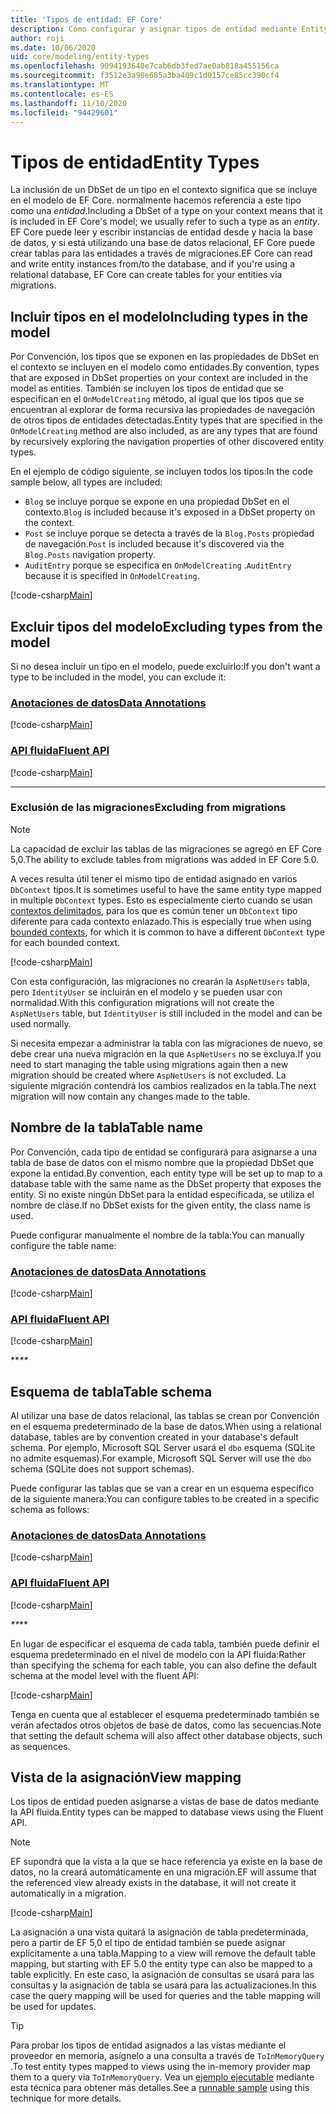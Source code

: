 ```yaml
---
title: 'Tipos de entidad: EF Core'
description: Cómo configurar y asignar tipos de entidad mediante Entity Framework Core
author: roji
ms.date: 10/06/2020
uid: core/modeling/entity-types
ms.openlocfilehash: 9094193640e7cab6db3fed7ae0ab818a455156ca
ms.sourcegitcommit: f3512e3a98e685a3ba409c1d0157ce85cc390cf4
ms.translationtype: MT
ms.contentlocale: es-ES
ms.lasthandoff: 11/10/2020
ms.locfileid: "94429601"
---
```

# <a name="entity-types"></a><span data-ttu-id="eb749-103">Tipos de entidad</span><span class="sxs-lookup"><span data-stu-id="eb749-103">Entity Types</span></span>

<span data-ttu-id="eb749-104">La inclusión de un DbSet de un tipo en el contexto significa que se incluye en el modelo de EF Core. normalmente hacemos referencia a este tipo como una *entidad*.</span><span class="sxs-lookup"><span data-stu-id="eb749-104">Including a DbSet of a type on your context means that it is included in EF Core's model; we usually refer to such a type as an *entity*.</span></span> <span data-ttu-id="eb749-105">EF Core puede leer y escribir instancias de entidad desde y hacia la base de datos, y si está utilizando una base de datos relacional, EF Core puede crear tablas para las entidades a través de migraciones.</span><span class="sxs-lookup"><span data-stu-id="eb749-105">EF Core can read and write entity instances from/to the database, and if you're using a relational database, EF Core can create tables for your entities via migrations.</span></span>

## <a name="including-types-in-the-model"></a><span data-ttu-id="eb749-106">Incluir tipos en el modelo</span><span class="sxs-lookup"><span data-stu-id="eb749-106">Including types in the model</span></span>

<span data-ttu-id="eb749-107">Por Convención, los tipos que se exponen en las propiedades de DbSet en el contexto se incluyen en el modelo como entidades.</span><span class="sxs-lookup"><span data-stu-id="eb749-107">By convention, types that are exposed in DbSet properties on your context are included in the model as entities.</span></span> <span data-ttu-id="eb749-108">También se incluyen los tipos de entidad que se especifican en el `OnModelCreating` método, al igual que los tipos que se encuentran al explorar de forma recursiva las propiedades de navegación de otros tipos de entidades detectadas.</span><span class="sxs-lookup"><span data-stu-id="eb749-108">Entity types that are specified in the `OnModelCreating` method are also included, as are any types that are found by recursively exploring the navigation properties of other discovered entity types.</span></span>

<span data-ttu-id="eb749-109">En el ejemplo de código siguiente, se incluyen todos los tipos:</span><span class="sxs-lookup"><span data-stu-id="eb749-109">In the code sample below, all types are included:</span></span>

* <span data-ttu-id="eb749-110">`Blog` se incluye porque se expone en una propiedad DbSet en el contexto.</span><span class="sxs-lookup"><span data-stu-id="eb749-110">`Blog` is included because it's exposed in a DbSet property on the context.</span></span>
* <span data-ttu-id="eb749-111">`Post` se incluye porque se detecta a través de la `Blog.Posts` propiedad de navegación.</span><span class="sxs-lookup"><span data-stu-id="eb749-111">`Post` is included because it's discovered via the `Blog.Posts` navigation property.</span></span>
* <span data-ttu-id="eb749-112">`AuditEntry` porque se especifica en `OnModelCreating` .</span><span class="sxs-lookup"><span data-stu-id="eb749-112">`AuditEntry` because it is specified in `OnModelCreating`.</span></span>

[!code-csharp[Main](../../../samples/core/Modeling/Conventions/EntityTypes.cs?name=EntityTypes&highlight=3,7,16)]

## <a name="excluding-types-from-the-model"></a><span data-ttu-id="eb749-113">Excluir tipos del modelo</span><span class="sxs-lookup"><span data-stu-id="eb749-113">Excluding types from the model</span></span>

<span data-ttu-id="eb749-114">Si no desea incluir un tipo en el modelo, puede excluirlo:</span><span class="sxs-lookup"><span data-stu-id="eb749-114">If you don't want a type to be included in the model, you can exclude it:</span></span>

### <a name="data-annotations"></a>[<span data-ttu-id="eb749-115">Anotaciones de datos</span><span class="sxs-lookup"><span data-stu-id="eb749-115">Data Annotations</span></span>](#tab/data-annotations)

[!code-csharp[Main](../../../samples/core/Modeling/DataAnnotations/IgnoreType.cs?name=IgnoreType&highlight=1)]

### <a name="fluent-api"></a>[<span data-ttu-id="eb749-116">API fluida</span><span class="sxs-lookup"><span data-stu-id="eb749-116">Fluent API</span></span>](#tab/fluent-api)

[!code-csharp[Main](../../../samples/core/Modeling/FluentAPI/IgnoreType.cs?name=IgnoreType&highlight=3)]

***

### <a name="excluding-from-migrations"></a><span data-ttu-id="eb749-117">Exclusión de las migraciones</span><span class="sxs-lookup"><span data-stu-id="eb749-117">Excluding from migrations</span></span>

> [!NOTE]
> <span data-ttu-id="eb749-118">La capacidad de excluir las tablas de las migraciones se agregó en EF Core 5,0.</span><span class="sxs-lookup"><span data-stu-id="eb749-118">The ability to exclude tables from migrations was added in EF Core 5.0.</span></span>

<span data-ttu-id="eb749-119">A veces resulta útil tener el mismo tipo de entidad asignado en varios `DbContext` tipos.</span><span class="sxs-lookup"><span data-stu-id="eb749-119">It is sometimes useful to have the same entity type mapped in multiple `DbContext` types.</span></span> <span data-ttu-id="eb749-120">Esto es especialmente cierto cuando se usan [contextos delimitados](https://www.martinfowler.com/bliki/BoundedContext.html), para los que es común tener un `DbContext` tipo diferente para cada contexto enlazado.</span><span class="sxs-lookup"><span data-stu-id="eb749-120">This is especially true when using [bounded contexts](https://www.martinfowler.com/bliki/BoundedContext.html), for which it is common to have a different `DbContext` type for each bounded context.</span></span>

[!code-csharp[Main](../../../samples/core/Modeling/FluentAPI/TableExcludeFromMigrations.cs?name=TableExcludeFromMigrations&highlight=4)]

<span data-ttu-id="eb749-121">Con esta configuración, las migraciones no crearán la `AspNetUsers` tabla, pero `IdentityUser` se incluirán en el modelo y se pueden usar con normalidad.</span><span class="sxs-lookup"><span data-stu-id="eb749-121">With this configuration migrations will not create the `AspNetUsers` table, but `IdentityUser` is still included in the model and can be used normally.</span></span>

<span data-ttu-id="eb749-122">Si necesita empezar a administrar la tabla con las migraciones de nuevo, se debe crear una nueva migración en la que `AspNetUsers` no se excluya.</span><span class="sxs-lookup"><span data-stu-id="eb749-122">If you need to start managing the table using migrations again then a new migration should be created where `AspNetUsers` is not excluded.</span></span> <span data-ttu-id="eb749-123">La siguiente migración contendrá los cambios realizados en la tabla.</span><span class="sxs-lookup"><span data-stu-id="eb749-123">The next migration will now contain any changes made to the table.</span></span>

## <a name="table-name"></a><span data-ttu-id="eb749-124">Nombre de la tabla</span><span class="sxs-lookup"><span data-stu-id="eb749-124">Table name</span></span>

<span data-ttu-id="eb749-125">Por Convención, cada tipo de entidad se configurará para asignarse a una tabla de base de datos con el mismo nombre que la propiedad DbSet que expone la entidad.</span><span class="sxs-lookup"><span data-stu-id="eb749-125">By convention, each entity type will be set up to map to a database table with the same name as the DbSet property that exposes the entity.</span></span> <span data-ttu-id="eb749-126">Si no existe ningún DbSet para la entidad especificada, se utiliza el nombre de clase.</span><span class="sxs-lookup"><span data-stu-id="eb749-126">If no DbSet exists for the given entity, the class name is used.</span></span>

<span data-ttu-id="eb749-127">Puede configurar manualmente el nombre de la tabla:</span><span class="sxs-lookup"><span data-stu-id="eb749-127">You can manually configure the table name:</span></span>

### <a name="data-annotations"></a>[<span data-ttu-id="eb749-128">Anotaciones de datos</span><span class="sxs-lookup"><span data-stu-id="eb749-128">Data Annotations</span></span>](#tab/data-annotations)

[!code-csharp[Main](../../../samples/core/Modeling/DataAnnotations/TableName.cs?Name=TableName&highlight=1)]

### <a name="fluent-api"></a>[<span data-ttu-id="eb749-129">API fluida</span><span class="sxs-lookup"><span data-stu-id="eb749-129">Fluent API</span></span>](#tab/fluent-api)

[!code-csharp[Main](../../../samples/core/Modeling/FluentAPI/TableName.cs?Name=TableName&highlight=3-4)]

<span data-ttu-id="eb749-130">\*\*_</span><span class="sxs-lookup"><span data-stu-id="eb749-130">\*\*_</span></span>

## <a name="table-schema"></a><span data-ttu-id="eb749-131">Esquema de tabla</span><span class="sxs-lookup"><span data-stu-id="eb749-131">Table schema</span></span>

<span data-ttu-id="eb749-132">Al utilizar una base de datos relacional, las tablas se crean por Convención en el esquema predeterminado de la base de datos.</span><span class="sxs-lookup"><span data-stu-id="eb749-132">When using a relational database, tables are by convention created in your database's default schema.</span></span> <span data-ttu-id="eb749-133">Por ejemplo, Microsoft SQL Server usará el `dbo` esquema (SQLite no admite esquemas).</span><span class="sxs-lookup"><span data-stu-id="eb749-133">For example, Microsoft SQL Server will use the `dbo` schema (SQLite does not support schemas).</span></span>

<span data-ttu-id="eb749-134">Puede configurar las tablas que se van a crear en un esquema específico de la siguiente manera:</span><span class="sxs-lookup"><span data-stu-id="eb749-134">You can configure tables to be created in a specific schema as follows:</span></span>

### <a name="data-annotations"></a>[<span data-ttu-id="eb749-135">Anotaciones de datos</span><span class="sxs-lookup"><span data-stu-id="eb749-135">Data Annotations</span></span>](#tab/data-annotations)

[!code-csharp[Main](../../../samples/core/Modeling/DataAnnotations/TableNameAndSchema.cs?name=TableNameAndSchema&highlight=1)]

### <a name="fluent-api"></a>[<span data-ttu-id="eb749-136">API fluida</span><span class="sxs-lookup"><span data-stu-id="eb749-136">Fluent API</span></span>](#tab/fluent-api)

[!code-csharp[Main](../../../samples/core/Modeling/FluentAPI/TableNameAndSchema.cs?name=TableNameAndSchema&highlight=3-4)]

<span data-ttu-id="eb749-137">_\*\*</span><span class="sxs-lookup"><span data-stu-id="eb749-137">_\*\*</span></span>

<span data-ttu-id="eb749-138">En lugar de especificar el esquema de cada tabla, también puede definir el esquema predeterminado en el nivel de modelo con la API fluida:</span><span class="sxs-lookup"><span data-stu-id="eb749-138">Rather than specifying the schema for each table, you can also define the default schema at the model level with the fluent API:</span></span>

[!code-csharp[Main](../../../samples/core/Modeling/FluentAPI/DefaultSchema.cs?name=DefaultSchema&highlight=3)]

<span data-ttu-id="eb749-139">Tenga en cuenta que al establecer el esquema predeterminado también se verán afectados otros objetos de base de datos, como las secuencias.</span><span class="sxs-lookup"><span data-stu-id="eb749-139">Note that setting the default schema will also affect other database objects, such as sequences.</span></span>

## <a name="view-mapping"></a><span data-ttu-id="eb749-140">Vista de la asignación</span><span class="sxs-lookup"><span data-stu-id="eb749-140">View mapping</span></span>

<span data-ttu-id="eb749-141">Los tipos de entidad pueden asignarse a vistas de base de datos mediante la API fluida.</span><span class="sxs-lookup"><span data-stu-id="eb749-141">Entity types can be mapped to database views using the Fluent API.</span></span>

> [!Note]
> <span data-ttu-id="eb749-142">EF supondrá que la vista a la que se hace referencia ya existe en la base de datos, no la creará automáticamente en una migración.</span><span class="sxs-lookup"><span data-stu-id="eb749-142">EF will assume that the referenced view already exists in the database, it will not create it automatically in a migration.</span></span>

[!code-csharp[Main](../../../samples/core/Modeling/FluentAPI/ViewNameAndSchema.cs?name=ViewNameAndSchema&highlight=1)]

 <span data-ttu-id="eb749-143">La asignación a una vista quitará la asignación de tabla predeterminada, pero a partir de EF 5,0 el tipo de entidad también se puede asignar explícitamente a una tabla.</span><span class="sxs-lookup"><span data-stu-id="eb749-143">Mapping to a view will remove the default table mapping, but starting with EF 5.0 the entity type can also be mapped to a table explicitly.</span></span> <span data-ttu-id="eb749-144">En este caso, la asignación de consultas se usará para las consultas y la asignación de tabla se usará para las actualizaciones.</span><span class="sxs-lookup"><span data-stu-id="eb749-144">In this case the query mapping will be used for queries and the table mapping will be used for updates.</span></span>

> [!TIP]
> <span data-ttu-id="eb749-145">Para probar los tipos de entidad asignados a las vistas mediante el proveedor en memoria, asígnelo a una consulta a través de `ToInMemoryQuery` .</span><span class="sxs-lookup"><span data-stu-id="eb749-145">To test entity types mapped to views using the in-memory provider map them to a query via `ToInMemoryQuery`.</span></span> <span data-ttu-id="eb749-146">Vea un [ejemplo ejecutable](https://github.com/dotnet/EntityFramework.Docs/tree/master/samples/core/Miscellaneous/Testing/ItemsWebApi/) mediante esta técnica para obtener más detalles.</span><span class="sxs-lookup"><span data-stu-id="eb749-146">See a [runnable sample](https://github.com/dotnet/EntityFramework.Docs/tree/master/samples/core/Miscellaneous/Testing/ItemsWebApi/) using this technique for more details.</span></span>
